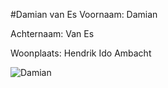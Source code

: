 #Damian van Es
Voornaam: Damian


Achternaam: Van Es


Woonplaats: Hendrik Ido Ambacht


![Damian](http://accounts-cdn.9gag.com/media/avatar/29896125_100_1.jpg)